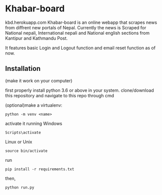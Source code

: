 # Khabar-board
kbd.herokuapp.com
Khabar-board is an online webapp that scrapes news from diffrent new portals of Nepal. Currently the news is Scraped for National nepali, 
International nepali and National english sections from Kantipur and Kathmandu Post.

It features basic Login and Logout function and email reset function as of now.

 ## Installation 
 (make it work on your computer)
 
first properly install python 3.6 or above in your system.
clone/download this repository and navigate to this repo through cmd

(optional)make a virtualenv:

    python -m venv <name>
    
activate it running 
Windows

    Scripts\activate
Linux or Unix
    
    source bin/activate
    
run 

    pip install -r requirements.txt
then,

    python run.py

